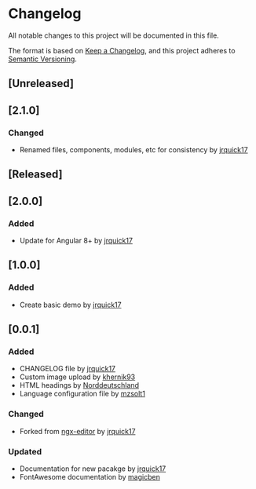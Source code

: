 # Changelog
All notable changes to this project will be documented in this file.

The format is based on [Keep a Changelog](https://keepachangelog.com/en/1.0.0/),
and this project adheres to [Semantic Versioning](https://semver.org/spec/v2.0.0.html).

## [Unreleased]

## [2.1.0]
### Changed
- Renamed files, components, modules, etc for consistency by [jrquick17](https://github.com/jrquick17)

## [Released]

## [2.0.0]
### Added
- Update for Angular 8+ by [jrquick17](https://github.com/jrquick17)

## [1.0.0]
### Added
- Create basic demo by [jrquick17](https://github.com/jrquick17)

## [0.0.1]
### Added
- CHANGELOG file by [jrquick17](https://github.com/jrquick17)
- Custom image upload by [khernik93](https://github.com/khernik93)
- HTML headings by [Norddeutschland](https://github.com/Norddeutschland)
- Language configuration file by [mzsolt1](https://github.com/mzsolt1)
### Changed
- Forked from [ngx-editor](https://github.com/sibiraj-s/ngx-editor) by [jrquick17](https://github.com/jrquick17)
### Updated
- Documentation for new pacakge by [jrquick17](https://github.com/jrquick17)
- FontAwesome documentation by [magicben](https://github.com/magicben)
